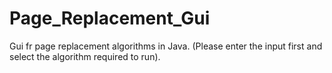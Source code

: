 # Page_Replacement_Gui
Gui fr page replacement algorithms in Java.
(Please enter the input first and select the algorithm required to run).
